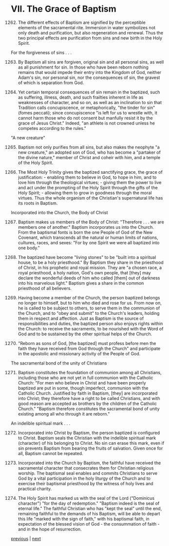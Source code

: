 # VII. The Grace of Baptism

1262. The different effects of Baptism are signified by the perceptible elements of the sacramental rite. Immersion in water symbolizes not only death and purification, but also regeneration and renewal. Thus the two principal effects are purification from sins and new birth in the Holy Spirit.

For the forgiveness of sins . . .

1263. By Baptism all sins are forgiven, original sin and all personal sins, as well as all punishment for sin. In those who have been reborn nothing remains that would impede their entry into the Kingdom of God, neither Adam's sin, nor personal sin, nor the consequences of sin, the gravest of which is separation from God.

1264. Yet certain temporal consequences of sin remain in the baptized, such as suffering, illness, death, and such frailties inherent in life as weaknesses of character, and so on, as well as an inclination to sin that Tradition calls concupiscence, or metaphorically, "the tinder for sin" (fomes peccati); since concupiscence "is left for us to wrestle with, it cannot harm those who do not consent but manfully resist it by the grace of Jesus Christ." Indeed, "an athlete is not crowned unless he competes according to the rules."

"A new creature"

1265. Baptism not only purifies from all sins, but also makes the neophyte "a new creature," an adopted son of God, who has become a "partaker of the divine nature," member of Christ and coheir with him, and a temple of the Holy Spirit.

1266. The Most Holy Trinity gives the baptized sanctifying grace, the grace of justification: - enabling them to believe in God, to hope in him, and to love him through the theological virtues; - giving them the power to live and act under the prompting of the Holy Spirit through the gifts of the Holy Spirit; - allowing them to grow in goodness through the moral virtues. Thus the whole organism of the Christian's supernatural life has its roots in Baptism.

Incorporated into the Church, the Body of Christ

1267. Baptism makes us members of the Body of Christ: "Therefore . . . we are members one of another." Baptism incorporates us into the Church. From the baptismal fonts is born the one People of God of the New Covenant, which transcends all the natural or human limits of nations, cultures, races, and sexes: "For by one Spirit we were all baptized into one body."

1268. The baptized have become "living stones" to be "built into a spiritual house, to be a holy priesthood." By Baptism they share in the priesthood of Christ, in his prophetic and royal mission. They are "a chosen race, a royal priesthood, a holy nation, God's own people, that [they] may declare the wonderful deeds of him who called [them] out of darkness into his marvelous light." Baptism gives a share in the common priesthood of all believers.

1269. Having become a member of the Church, the person baptized belongs no longer to himself, but to him who died and rose for us. From now on, he is called to be subject to others, to serve them in the communion of the Church, and to "obey and submit" to the Church's leaders, holding them in respect and affection. Just as Baptism is the source of responsibilities and duties, the baptized person also enjoys rights within the Church: to receive the sacraments, to be nourished with the Word of God and to be sustained by the other spiritual helps of the Church.

1270. "Reborn as sons of God, [the baptized] must profess before men the faith they have received from God through the Church" and participate in the apostolic and missionary activity of the People of God.

The sacramental bond of the unity of Christians

1271. Baptism constitutes the foundation of communion among all Christians, including those who are not yet in full communion with the Catholic Church: "For men who believe in Christ and have been properly baptized are put in some, though imperfect, communion with the Catholic Church. Justified by faith in Baptism, [they] are incorporated into Christ; they therefore have a right to be called Christians, and with good reason are accepted as brothers by the children of the Catholic Church." "Baptism therefore constitutes the sacramental bond of unity existing among all who through it are reborn."

An indelible spiritual mark . . .

1272. Incorporated into Christ by Baptism, the person baptized is configured to Christ. Baptism seals the Christian with the indelible spiritual mark (character) of his belonging to Christ. No sin can erase this mark, even if sin prevents Baptism from bearing the fruits of salvation. Given once for all, Baptism cannot be repeated.

1273. Incorporated into the Church by Baptism, the faithful have received the sacramental character that consecrates them for Christian religious worship. The baptismal seal enables and commits Christians to serve God by a vital participation in the holy liturgy of the Church and to exercise their baptismal priesthood by the witness of holy lives and practical charity.

1274. The Holy Spirit has marked us with the seal of the Lord ("Dominicus character") "for the day of redemption." "Baptism indeed is the seal of eternal life." The faithful Christian who has "kept the seal" until the end, remaining faithful to the demands of his Baptism, will be able to depart this life "marked with the sign of faith," with his baptismal faith, in expectation of the blessed vision of God - the consummation of faith - and in the hope of resurrection.

[previous](https://github.com/Tenari/non-fiction/blob/master/catechism/__P3M.md) | [next](https://github.com/Tenari/non-fiction/blob/master/catechism/__P3O.md)